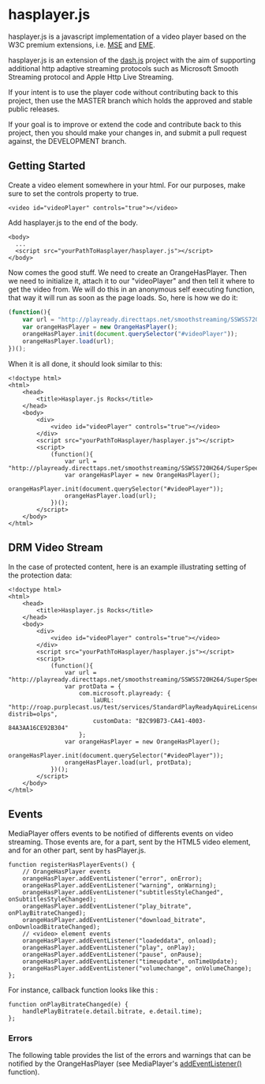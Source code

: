 # hasplayer.js

hasplayer.js is a javascript implementation of a video player based on the W3C premium extensions, i.e. [MSE](https://dvcs.w3.org/hg/html-media/raw-file/tip/media-source/media-source.html) and [EME](https://dvcs.w3.org/hg/html-media/raw-file/tip/encrypted-media/encrypted-media.html).

hasplayer.js is an extension of the [dash.js](https://github.com/Dash-Industry-Forum/dash.js) project with the aim of supporting additional http adaptive streaming protocols such as Microsoft Smooth Streaming protocol and Apple Http Live Streaming.

If your intent is to use the player code without contributing back to this project, then use the MASTER branch which holds the approved and stable public releases.

If your goal is to improve or extend the code and contribute back to this project, then you should make your changes in, and submit a pull request against, the DEVELOPMENT branch. 

## Getting Started

Create a video element somewhere in your html. For our purposes, make sure to set the controls property to true.
```
<video id="videoPlayer" controls="true"></video>
```

Add hasplayer.js to the end of the body.
```
<body>
  ...
  <script src="yourPathToHasplayer/hasplayer.js"></script>
</body>
```

Now comes the good stuff. We need to create an OrangeHasPlayer. Then we need to initialize it, attach it to our "videoPlayer" and then tell it where to get the video from. We will do this in an anonymous self executing function, that way it will run as soon as the page loads. So, here is how we do it:
``` js
(function(){
    var url = "http://playready.directtaps.net/smoothstreaming/SSWSS720H264/SuperSpeedway_720.ism/Manifest";
	var orangeHasPlayer = new OrangeHasPlayer();
    orangeHasPlayer.init(document.querySelector("#videoPlayer"));
    orangeHasPlayer.load(url);
})();
```

When it is all done, it should look similar to this:
```
<!doctype html>
<html>
    <head>
        <title>Hasplayer.js Rocks</title>
    </head>
    <body>
        <div>
            <video id="videoPlayer" controls="true"></video>
        </div>
        <script src="yourPathToHasplayer/hasplayer.js"></script>
        <script>
            (function(){
                var url = "http://playready.directtaps.net/smoothstreaming/SSWSS720H264/SuperSpeedway_720.ism/Manifest";
				var orangeHasPlayer = new OrangeHasPlayer();
				orangeHasPlayer.init(document.querySelector("#videoPlayer"));
				orangeHasPlayer.load(url);
            })();
        </script>
    </body>
</html>
```
## DRM Video Stream
In the case of protected content, here is an example illustrating setting of the protection data:
```
<!doctype html>
<html>
    <head>
        <title>Hasplayer.js Rocks</title>
    </head>
    <body>
        <div>
            <video id="videoPlayer" controls="true"></video>
        </div>
        <script src="yourPathToHasplayer/hasplayer.js"></script>
        <script>
            (function(){
                var url = "http://playready.directtaps.net/smoothstreaming/SSWSS720H264/SuperSpeedway_720.ism/Manifest";
				var protData = {
					com.microsoft.playready: {
						laURL: "http://roap.purplecast.us/test/services/StandardPlayReadyAquireLicenseByContent.cfm?distrib=olps",
						customData: "B2C99B73-CA41-4003-84A3AA16CE92B304"
					};
				var orangeHasPlayer = new OrangeHasPlayer();
				orangeHasPlayer.init(document.querySelector("#videoPlayer"));
				orangeHasPlayer.load(url, protData);
            })();
        </script>
    </body>
</html>
```
## Events

MediaPlayer offers events to be notified of differents events on video streaming. Those events are, for a part, sent by the HTML5 video element, and for an other part, sent by hasPlayer.js.
 
```
function registerHasPlayerEvents() {
    // OrangeHasPlayer events
	orangeHasPlayer.addEventListener("error", onError);
    orangeHasPlayer.addEventListener("warning", onWarning);
	orangeHasPlayer.addEventListener("subtitlesStyleChanged", onSubtitlesStyleChanged);
	orangeHasPlayer.addEventListener("play_bitrate", onPlayBitrateChanged);
	orangeHasPlayer.addEventListener("download_bitrate", onDownloadBitrateChanged);
    // <video> element events
    orangeHasPlayer.addEventListener("loadeddata", onload);
	orangeHasPlayer.addEventListener("play", onPlay);
	orangeHasPlayer.addEventListener("pause", onPause);
	orangeHasPlayer.addEventListener("timeupdate", onTimeUpdate);
    orangeHasPlayer.addEventListener("volumechange", onVolumeChange);
};
```
For instance, callback function looks like this :
```
function onPlayBitrateChanged(e) {
	handlePlayBitrate(e.detail.bitrate, e.detail.time);
};
```

### Errors

The following table provides the list of the errors and warnings that can be notified by the OrangeHasPlayer (see MediaPlayer's [addEventListener()](MediaPlayer.html#addEventListener) function).

<!-- build:ERRORS_TABLE -->
<!-- endbuild -->

